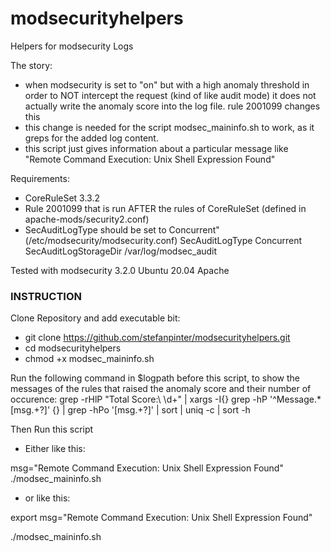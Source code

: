 # modsecurityhelpers
Helpers for modsecurity Logs

 The story:
 - when modsecurity is set to "on" but with a high anomaly threshold in order to NOT intercept the request (kind of like audit mode) it does not actually write the anomaly score into the log file.
   rule 2001099 changes this
 - this change is needed for the script modsec_maininfo.sh to work, as it greps for the added log content.
 - this script just gives information about a particular message like "Remote Command Execution: Unix Shell Expression Found"

 Requirements:
 - CoreRuleSet 3.3.2
 - Rule 2001099 that is run AFTER the rules of CoreRuleSet (defined in apache-mods/security2.conf)
 - SecAuditLogType should be set to Concurrent" (/etc/modsecurity/modsecurity.conf)
     SecAuditLogType Concurrent
     SecAuditLogStorageDir /var/log/modsec_audit

 Tested with modsecurity 3.2.0
 Ubuntu 20.04
 Apache


### INSTRUCTION ###

 Clone Repository and add executable bit:
 - git clone https://github.com/stefanpinter/modsecurityhelpers.git
 - cd modsecurityhelpers
 - chmod +x modsec_maininfo.sh

 Run the following command in $logpath before this script, to show the messages of the rules that raised the anomaly score and their number of occurence:
 grep -rHlP "Total Score:\ \d+" | xargs -I{} grep -hP '^Message.*\[msg.+?\]' {} | grep -hPo '\[msg.+?\]' | sort | uniq -c | sort -h

 Then Run this script
- Either like this:

 msg="Remote Command Execution: Unix Shell Expression Found" ./modsec_maininfo.sh

- or like this:

 export msg="Remote Command Execution: Unix Shell Expression Found"

 ./modsec_maininfo.sh
